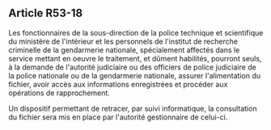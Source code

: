 Article R53-18
----
Les fonctionnaires de la sous-direction de la police technique et scientifique
du ministère de l'intérieur et les personnels de l'institut de recherche
criminelle de la gendarmerie nationale, spécialement affectés dans le service
mettant en oeuvre le traitement, et dûment habilités, pourront seuls, à la
demande de l'autorité judiciaire ou des officiers de police judiciaire de la
police nationale ou de la gendarmerie nationale, assurer l'alimentation du
fichier, avoir accès aux informations enregistrées et procéder aux opérations de
rapprochement.

Un dispositif permettant de retracer, par suivi informatique, la consultation du
fichier sera mis en place par l'autorité gestionnaire de celui-ci.
